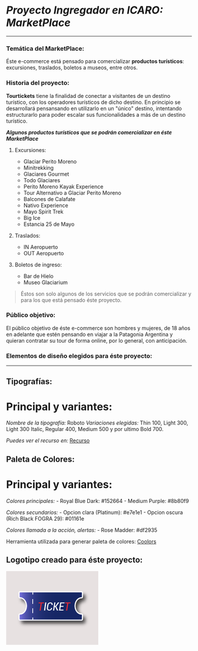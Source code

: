 # _Proyecto Ingregador en ICARO: MarketPlace_
---
### Temática del MarketPlace:
Éste e-commerce está pensado para comercializar **productos turísticos**: excursiones, traslados, boletos a museos, entre otros.

### Historia del proyecto:
**Tourtickets** tiene la finalidad de conectar a visitantes de un destino turístico, con los operadores turísticos de dicho destino.
En principio se desarrollará pensansando en utilizarlo en un "único" destino, intentando estructurarlo para poder escalar sus funcionalidades a más de un destino turístico.

__*Algunos productos turísticos que se podrán comercializar en éste MarketPlace*__

1. Excursiones:
    - Glaciar Perito Moreno
    - Minitrekking
    - Glaciares Gourmet
    - Todo Glaciares
    - Perito Moreno Kayak Experience
    - Tour Alternativo a Glaciar Perito Moreno
    - Balcones de Calafate
    - Nativo Experience
    - Mayo Spirit Trek
    - Big Ice
    - Estancia 25 de Mayo

2. Traslados:
    - IN Aeropuerto
    - OUT Aeropuerto

3. Boletos de ingreso:
    - Bar de Hielo
    - Museo Glaciarium

> Éstos son solo algunos de los servicios que se podrán comercializar y para los que está pensado éste proyecto.

### Público objetivo:
El público objetivo de éste e-commerce son hombres y mujeres, de 18 años en adelante que estén pensando en viajar a la Patagonia Argentina y quieran contratar su tour de forma online, por lo general, con anticipación.

### Elementos de diseño elegidos para éste proyecto:
---
## Tipografías:

# Principal y variantes:

*Nombre de la tipografía:* Roboto
*Variaciones elegidas:* Thin 100, Light 300, Light 300 Italic, Regular 400, Medium 500 y por ultimo Bold 700.

_Puedes ver el recurso en:_ [Recurso](https://fonts.google.com/specimen/Roboto)

## Paleta de Colores:

# Principal y variantes:

*Colores principales:* 
    - Royal Blue Dark: #152664
    - Medium Purple: #8b80f9

*Colores secundarios:*
    - Opcion clara (Platinum): #e7e1e1
    - Opcion oscura (Rich Black FOGRA 29): #01161e

*Colores llamada a la acción, alertas:*
    - Rose Madder: #df2935

Herramienta utilizada para generar paleta de colores: [Coolors](https://coolors.co/)

## Logotipo creado para éste proyecto:
![Logo](img/logo-ticket-con-fondo.png)






